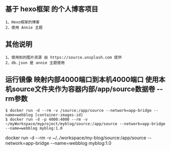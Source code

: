 ## 基于 hexo框架 的个人博客项目
```
1、Hexo框架的博客
2、使用 Annie 主题
```

## 其他说明
```
1、使用到的图片资源 由 https://source.unsplash.com 提供
2、db.json 是 annie 主题使用
```

## 运行镜像 映射内部4000端口到本机4000端口 使用本机source文件夹作为容器内部/app/source数据卷 --rm参数
```
$ docker run -d --rm -v /source:/app/source --network=app-bridge --name=webblog [container-images-id]
$ docker run -d -p 4000:4000 --rm -v ~/myWorkspace/myproject/myblog/source:/app/source --network=app-bridge --name=webblog myblog:1.0
```

docker run -d --rm -v ~/../workspace/my-blog/source:/app/source --network=app-bridge --name=webblog myblog:1.0
